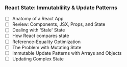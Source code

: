 ### React State: Immutablility & Update Patterns

- [ ] Anatomy of a React App
- [ ] Review: Components, JSX, Props, and State
- [ ] Dealing with 'Stale' State
- [ ] How React compares state
- [ ] Reference-Equality Optimization
- [ ] The Problem with Mutating State
- [ ] Immutable Update Patterns with Arrays and Objects
- [ ] Updating Complex State
